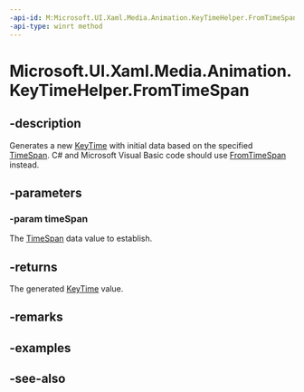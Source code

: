 ```yaml
---
-api-id: M:Microsoft.UI.Xaml.Media.Animation.KeyTimeHelper.FromTimeSpan(Windows.Foundation.TimeSpan)
-api-type: winrt method
---
```


<!-- Method syntax
public Windows.UI.Xaml.Media.Animation.KeyTime FromTimeSpan(Windows.Foundation.TimeSpan timeSpan)
-->

# Microsoft.UI.Xaml.Media.Animation.KeyTimeHelper.FromTimeSpan

## -description
Generates a new [KeyTime](keytime.md) with initial data based on the specified [TimeSpan](/uwp/api/windows.foundation.timespan). C# and Microsoft Visual Basic code should use [FromTimeSpan](/dotnet/api/windows.ui.xaml.media.animation.keytime.fromtimespan?view=dotnet-uwp-10.0&preserve-view=true) instead.

## -parameters
### -param timeSpan
The [TimeSpan](/uwp/api/windows.foundation.timespan) data value to establish.

## -returns
The generated [KeyTime](keytime.md) value.

## -remarks

## -examples

## -see-also
